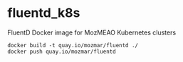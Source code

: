 # fluentd_k8s
FluentD Docker image for MozMEAO Kubernetes clusters

```
docker build -t quay.io/mozmar/fluentd ./
docker push quay.io/mozmar/fluentd
```